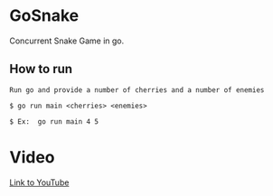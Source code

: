# GoSnake

Concurrent Snake Game in go.

## How to run

```
Run go and provide a number of cherries and a number of enemies

$ go run main <cherries> <enemies>

$ Ex:  go run main 4 5
```

# Video

[Link to YouTube](https://youtu.be/DZOL3Bb_lNQ)